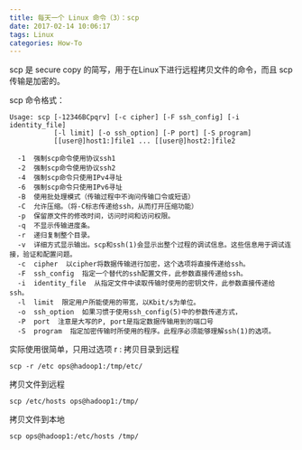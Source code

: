 ```yaml
---
title: 每天一个 Linux 命令（3）：scp
date: 2017-02-14 10:06:17
tags: Linux
categories: How-To
---
```


scp 是 secure copy 的简写，用于在Linux下进行远程拷贝文件的命令，而且 scp 传输是加密的。

<!-- more -->

scp 命令格式：
```shell
Usage: scp [-12346BCpqrv] [-c cipher] [-F ssh_config] [-i identity_file]
           [-l limit] [-o ssh_option] [-P port] [-S program]
           [[user@]host1:]file1 ... [[user@]host2:]file2

  -1  强制scp命令使用协议ssh1  
  -2  强制scp命令使用协议ssh2  
  -4  强制scp命令只使用IPv4寻址  
  -6  强制scp命令只使用IPv6寻址  
  -B  使用批处理模式（传输过程中不询问传输口令或短语）  
  -C  允许压缩。（将-C标志传递给ssh，从而打开压缩功能）  
  -p  保留原文件的修改时间，访问时间和访问权限。  
  -q  不显示传输进度条。  
  -r  递归复制整个目录。  
  -v  详细方式显示输出。scp和ssh(1)会显示出整个过程的调试信息。这些信息用于调试连接，验证和配置问题。   
  -c  cipher  以cipher将数据传输进行加密，这个选项将直接传递给ssh。   
  -F  ssh_config  指定一个替代的ssh配置文件，此参数直接传递给ssh。  
  -i  identity_file  从指定文件中读取传输时使用的密钥文件，此参数直接传递给ssh。    
  -l  limit  限定用户所能使用的带宽，以Kbit/s为单位。     
  -o  ssh_option  如果习惯于使用ssh_config(5)中的参数传递方式，   
  -P  port  注意是大写的P, port是指定数据传输用到的端口号   
  -S  program  指定加密传输时所使用的程序。此程序必须能够理解ssh(1)的选项。
```

实际使用很简单，只用过选项 r :
拷贝目录到远程

```
scp -r /etc ops@hadoop1:/tmp/etc/
```

拷贝文件到远程

```
scp /etc/hosts ops@hadoop1:/tmp/
```

拷贝文件到本地

```
scp ops@hadoop1:/etc/hosts /tmp/
```
